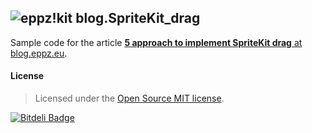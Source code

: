 ## ![eppz!kit](http://eppz.eu/beacons/eppz!.png) blog.SpriteKit_drag

Sample code for the article [**5 approach to implement SpriteKit drag** at blog.eppz.eu](http://eppz.eu/blog/spritekit-drag/).

#### License
> Licensed under the [Open Source MIT license](http://en.wikipedia.org/wiki/MIT_License).


[![Bitdeli Badge](https://d2weczhvl823v0.cloudfront.net/eppz/blog-spritekitdrag/trend.png)](https://bitdeli.com/free "Bitdeli Badge")

